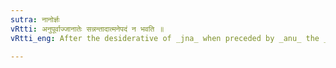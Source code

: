```yaml
---
sutra: नानोर्ज्ञः
vRtti: अनुपूर्वाज्जानातेः सन्नन्तादात्मनेपदं न भवति ॥
vRtti_eng: After the desiderative of _jna_ when preceded by _anu_ the _Atmanepada_ is not employed.

---
```

